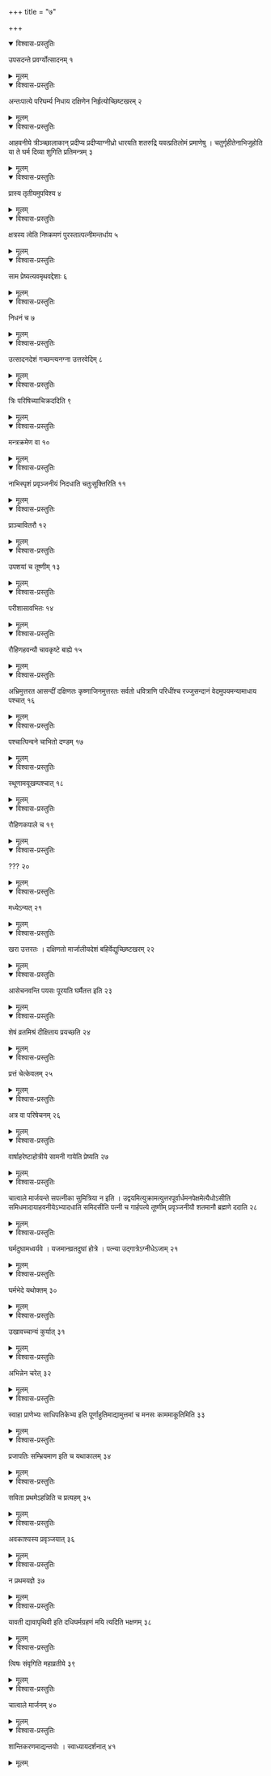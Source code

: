 +++
title = "७"

+++


<details open><summary>विश्वास-प्रस्तुतिः</summary>

उपसदन्ते प्रवर्ग्योत्सादनम् १
</details>

<details><summary>मूलम्</summary>

उपसदन्ते प्रवर्ग्योत्सादनम् १
</details>


<details open><summary>विश्वास-प्रस्तुतिः</summary>

अन्तःपात्ये परिघर्म्य निधाय दक्षिणेन निर्हृत्योच्छिष्टखरम् २
</details>

<details><summary>मूलम्</summary>

अन्तःपात्ये परिघर्म्य निधाय दक्षिणेन निर्हृत्योच्छिष्टखरम् २
</details>


<details open><summary>विश्वास-प्रस्तुतिः</summary>

आहवनीये त्रीञ्च्छालाकान् प्रदीप्य प्रदीप्याग्नीध्रो धारयति शतरुद्रि यवत्प्रतिलोमं प्रमाणेषु । चतुर्गृहीतेनाभिजुहोति या ते घर्म दिव्या शुगिति प्रतिमन्त्रम् ३
</details>

<details><summary>मूलम्</summary>

आहवनीये त्रीञ्च्छालाकान् प्रदीप्य प्रदीप्याग्नीध्रो धारयति शतरुद्रि यवत्प्रतिलोमं प्रमाणेषु । चतुर्गृहीतेनाभिजुहोति या ते घर्म दिव्या शुगिति प्रतिमन्त्रम् ३
</details>


<details open><summary>विश्वास-प्रस्तुतिः</summary>

प्रास्य तृतीयमुपविश्य ४
</details>

<details><summary>मूलम्</summary>

प्रास्य तृतीयमुपविश्य ४
</details>


<details open><summary>विश्वास-प्रस्तुतिः</summary>

क्षत्रस्य त्वेति निष्क्रमणं पुरस्तात्पत्नीमन्तर्धाय ५
</details>

<details><summary>मूलम्</summary>

क्षत्रस्य त्वेति निष्क्रमणं पुरस्तात्पत्नीमन्तर्धाय ५
</details>


<details open><summary>विश्वास-प्रस्तुतिः</summary>

साम प्रेष्यत्यवमृथवद्देशाः ६
</details>

<details><summary>मूलम्</summary>

साम प्रेष्यत्यवमृथवद्देशाः ६
</details>


<details open><summary>विश्वास-प्रस्तुतिः</summary>

निधनं च ७
</details>

<details><summary>मूलम्</summary>

निधनं च ७
</details>


<details open><summary>विश्वास-प्रस्तुतिः</summary>

उत्सादनदेशं गच्छन्त्यनग्ना उत्तरवेदिम् ८
</details>

<details><summary>मूलम्</summary>

उत्सादनदेशं गच्छन्त्यनग्ना उत्तरवेदिम् ८
</details>


<details open><summary>विश्वास-प्रस्तुतिः</summary>

त्रिः परिषिच्याचिक्रददिति ९
</details>

<details><summary>मूलम्</summary>

त्रिः परिषिच्याचिक्रददिति ९
</details>


<details open><summary>विश्वास-प्रस्तुतिः</summary>

मन्त्रक्रमेण वा १०
</details>

<details><summary>मूलम्</summary>

मन्त्रक्रमेण वा १०
</details>


<details open><summary>विश्वास-प्रस्तुतिः</summary>

नाभिस्पृशं प्रवृञ्जनीयं निदधाति चतुःसूक्तिरिति ११
</details>

<details><summary>मूलम्</summary>

नाभिस्पृशं प्रवृञ्जनीयं निदधाति चतुःसूक्तिरिति ११
</details>


<details open><summary>विश्वास-प्रस्तुतिः</summary>

प्राञ्चावितरौ १२
</details>

<details><summary>मूलम्</summary>

प्राञ्चावितरौ १२
</details>


<details open><summary>विश्वास-प्रस्तुतिः</summary>

उपशयां च तूष्णीम् १३
</details>

<details><summary>मूलम्</summary>

उपशयां च तूष्णीम् १३
</details>


<details open><summary>विश्वास-प्रस्तुतिः</summary>

परीशासावभितः १४
</details>

<details><summary>मूलम्</summary>

परीशासावभितः १४
</details>


<details open><summary>विश्वास-प्रस्तुतिः</summary>

रौहिणहवन्यौ चावकृष्टे बाह्ये १५
</details>

<details><summary>मूलम्</summary>

रौहिणहवन्यौ चावकृष्टे बाह्ये १५
</details>


<details open><summary>विश्वास-प्रस्तुतिः</summary>

अभ्रिमुत्तरत आसन्दीं दक्षिणतः कृष्णाजिनमुत्तरतः सर्वतो धवित्राणि परिधींश्च रज्जुसन्दानं वेदमुपयमन्यामाधाय पश्चात् १६
</details>

<details><summary>मूलम्</summary>

अभ्रिमुत्तरत आसन्दीं दक्षिणतः कृष्णाजिनमुत्तरतः सर्वतो धवित्राणि परिधींश्च रज्जुसन्दानं वेदमुपयमन्यामाधाय पश्चात् १६
</details>


<details open><summary>विश्वास-प्रस्तुतिः</summary>

पश्चात्पिन्वने चाभितो दण्डम् १७
</details>

<details><summary>मूलम्</summary>

पश्चात्पिन्वने चाभितो दण्डम् १७
</details>


<details open><summary>विश्वास-प्रस्तुतिः</summary>

स्थूणामयूखम्पश्चात् १८
</details>

<details><summary>मूलम्</summary>

स्थूणामयूखम्पश्चात् १८
</details>


<details open><summary>विश्वास-प्रस्तुतिः</summary>

रौहिणकपाले च १९
</details>

<details><summary>मूलम्</summary>

रौहिणकपाले च १९
</details>


<details open><summary>विश्वास-प्रस्तुतिः</summary>

??? २०
</details>

<details><summary>मूलम्</summary>

??? २०
</details>


<details open><summary>विश्वास-प्रस्तुतिः</summary>

मध्येऽन्यत् २१
</details>

<details><summary>मूलम्</summary>

मध्येऽन्यत् २१
</details>


<details open><summary>विश्वास-प्रस्तुतिः</summary>

खरा उत्तरतः । दक्षिणतो मार्जालीयदेशं बहिर्वेद्युच्छिष्टखरम् २२
</details>

<details><summary>मूलम्</summary>

खरा उत्तरतः । दक्षिणतो मार्जालीयदेशं बहिर्वेद्युच्छिष्टखरम् २२
</details>


<details open><summary>विश्वास-प्रस्तुतिः</summary>

आसेचनवन्ति पयसः पूरयति घर्मैतत्त इति २३
</details>

<details><summary>मूलम्</summary>

आसेचनवन्ति पयसः पूरयति घर्मैतत्त इति २३
</details>


<details open><summary>विश्वास-प्रस्तुतिः</summary>

शेषं व्रतमिश्रं दीक्षिताय प्रयच्छति २४
</details>

<details><summary>मूलम्</summary>

शेषं व्रतमिश्रं दीक्षिताय प्रयच्छति २४
</details>


<details open><summary>विश्वास-प्रस्तुतिः</summary>

प्रत्तं चेत्केवलम् २५
</details>

<details><summary>मूलम्</summary>

प्रत्तं चेत्केवलम् २५
</details>


<details open><summary>विश्वास-प्रस्तुतिः</summary>

अत्र वा परिषेचनम् २६
</details>

<details><summary>मूलम्</summary>

अत्र वा परिषेचनम् २६
</details>


<details open><summary>विश्वास-प्रस्तुतिः</summary>

वार्षाहरेष्टाहोत्रीये सामनी गायेति प्रेष्यति २७
</details>

<details><summary>मूलम्</summary>

वार्षाहरेष्टाहोत्रीये सामनी गायेति प्रेष्यति २७
</details>


<details open><summary>विश्वास-प्रस्तुतिः</summary>

चात्वाले मार्जयन्ते सपत्नीका सुमित्रिया न इति । उद्वयमित्युक्रामत्युत्तरपूर्वार्धमनपेक्षमेत्यैधोऽसीति समिधमादायाहवनीयेऽभ्यादधाति समिदसीति पत्नी च गार्हपत्ये तूष्णीम् प्रवृञ्जनीयौ शतमानौ ब्रह्मणे ददाति २८
</details>

<details><summary>मूलम्</summary>

चात्वाले मार्जयन्ते सपत्नीका सुमित्रिया न इति । उद्वयमित्युक्रामत्युत्तरपूर्वार्धमनपेक्षमेत्यैधोऽसीति समिधमादायाहवनीयेऽभ्यादधाति समिदसीति पत्नी च गार्हपत्ये तूष्णीम् प्रवृञ्जनीयौ शतमानौ ब्रह्मणे ददाति २८
</details>


<details open><summary>विश्वास-प्रस्तुतिः</summary>

घर्मदुघामध्वर्यवे । यजमानव्रतदुघां होत्रे । पत्न्या उद्गात्रेऽग्नीधेऽजाम् २१
</details>

<details><summary>मूलम्</summary>

घर्मदुघामध्वर्यवे । यजमानव्रतदुघां होत्रे । पत्न्या उद्गात्रेऽग्नीधेऽजाम् २१
</details>


<details open><summary>विश्वास-प्रस्तुतिः</summary>

घर्मभेदे यथोक्तम् ३०
</details>

<details><summary>मूलम्</summary>

घर्मभेदे यथोक्तम् ३०
</details>


<details open><summary>विश्वास-प्रस्तुतिः</summary>

उखावच्चान्यं कुर्यात् ३१
</details>

<details><summary>मूलम्</summary>

उखावच्चान्यं कुर्यात् ३१
</details>


<details open><summary>विश्वास-प्रस्तुतिः</summary>

अभिन्नेन चरेत् ३२
</details>

<details><summary>मूलम्</summary>

अभिन्नेन चरेत् ३२
</details>


<details open><summary>विश्वास-प्रस्तुतिः</summary>

स्वाहा प्राणेभ्यः साधिपतिकेभ्य इति पूर्णाहुतिमाद्यामुत्तमां च मनसः काममाकूतिमिति ३३
</details>

<details><summary>मूलम्</summary>

स्वाहा प्राणेभ्यः साधिपतिकेभ्य इति पूर्णाहुतिमाद्यामुत्तमां च मनसः काममाकूतिमिति ३३
</details>


<details open><summary>विश्वास-प्रस्तुतिः</summary>

प्रजापतिः सम्भ्रियमाण इति च यथाकालम् ३४
</details>

<details><summary>मूलम्</summary>

प्रजापतिः सम्भ्रियमाण इति च यथाकालम् ३४
</details>


<details open><summary>विश्वास-प्रस्तुतिः</summary>

सविता प्रथमेऽहन्निति च प्रत्यहम् ३५
</details>

<details><summary>मूलम्</summary>

सविता प्रथमेऽहन्निति च प्रत्यहम् ३५
</details>


<details open><summary>विश्वास-प्रस्तुतिः</summary>

अवकाश्यस्य प्रवृञ्जयात् ३६
</details>

<details><summary>मूलम्</summary>

अवकाश्यस्य प्रवृञ्जयात् ३६
</details>


<details open><summary>विश्वास-प्रस्तुतिः</summary>

न प्रथमयज्ञे ३७
</details>

<details><summary>मूलम्</summary>

न प्रथमयज्ञे ३७
</details>


<details open><summary>विश्वास-प्रस्तुतिः</summary>

यावती द्यावापृथिवी इति दधिघर्मग्रहणं मयि त्यदिति भक्षणम् ३८
</details>

<details><summary>मूलम्</summary>

यावती द्यावापृथिवी इति दधिघर्मग्रहणं मयि त्यदिति भक्षणम् ३८
</details>


<details open><summary>विश्वास-प्रस्तुतिः</summary>

त्विषः संवृगिति महाव्रतीये ३९
</details>

<details><summary>मूलम्</summary>

त्विषः संवृगिति महाव्रतीये ३९
</details>


<details open><summary>विश्वास-प्रस्तुतिः</summary>

चात्वाले मार्जनम् ४०
</details>

<details><summary>मूलम्</summary>

चात्वाले मार्जनम् ४०
</details>


<details open><summary>विश्वास-प्रस्तुतिः</summary>

शान्तिकरणमाद्यन्तयोः । स्वाध्यायदर्शनात् ४१
</details>

<details><summary>मूलम्</summary>

शान्तिकरणमाद्यन्तयोः । स्वाध्यायदर्शनात् ४१
</details>
